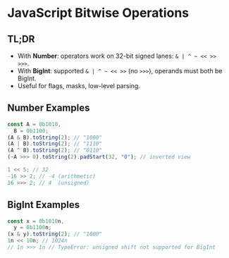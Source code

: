 # JavaScript Bitwise Operations

## TL;DR

- With **Number**: operators work on 32-bit signed lanes: `& | ^ ~ << >> >>>`.
- With **BigInt**: supported `& | ^ ~ << >>` (no `>>>`), operands must both be BigInt.
- Useful for flags, masks, low-level parsing.

## Number Examples

```js
const A = 0b1010,
  B = 0b1100;
(A & B).toString(2); // "1000"
(A | B).toString(2); // "1110"
(A ^ B).toString(2); // "0110"
(~A >>> 0).toString(2).padStart(32, "0"); // inverted view

1 << 5; // 32
-16 >> 2; // -4 (arithmetic)
16 >>> 2; // 4  (unsigned)
```

## BigInt Examples

```js
const x = 0b1010n,
  y = 0b1100n;
(x & y).toString(2); // "1000"
1n << 10n; // 1024n
// 1n >>> 1n // TypeError: unsigned shift not supported for BigInt
```
